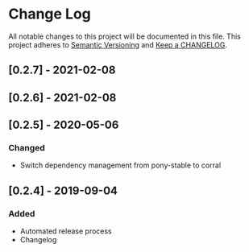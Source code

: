 # Change Log

All notable changes to this project will be documented in this file. This project adheres to [Semantic Versioning](http://semver.org/) and [Keep a CHANGELOG](http://keepachangelog.com/).

## [0.2.7] - 2021-02-08

## [0.2.6] - 2021-02-08

## [0.2.5] - 2020-05-06

### Changed

- Switch dependency management from pony-stable to corral

## [0.2.4] - 2019-09-04

### Added

- Automated release process
- Changelog

